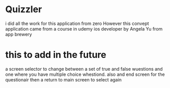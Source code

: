 # Quizzler

 i did all the work for this application from zero
 However this convept application came from a course in udemy
 ios developer by Angela Yu from app brewery


# this to add in the future
 
 a screen selector to change between a set of true and false wuestions and one where you have multiple choice whestiond.
 also and end screen for the questionair 
 then a return to main screen to select again
 

